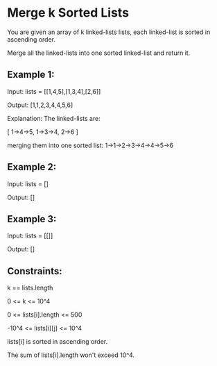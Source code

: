 # Merge k Sorted Lists

You are given an array of k linked-lists lists, each linked-list is sorted in ascending order.

Merge all the linked-lists into one sorted linked-list and return it.


## Example 1:

Input: lists = [[1,4,5],[1,3,4],[2,6]]

Output: [1,1,2,3,4,4,5,6]

Explanation: The linked-lists are:

[
1->4->5,
1->3->4,
2->6
]

merging them into one sorted list:
1->1->2->3->4->4->5->6

## Example 2:

Input: lists = []

Output: []

## Example 3:

Input: lists = [[]]

Output: []

## Constraints:

k == lists.length

0 <= k <= 10^4

0 <= lists[i].length <= 500

-10^4 <= lists[i][j] <= 10^4

lists[i] is sorted in ascending order.

The sum of lists[i].length won't exceed 10^4.